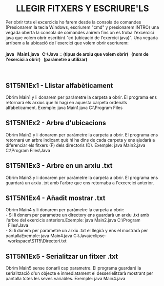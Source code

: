 <h1 align="center"> LLEGIR FITXERS Y ESCRIURE'LS </h1>

Per obrir tots el excercicis ho farem desde la consola de comandes (Presionarem la tecla Windows, escriurem "cmd" y presionarem INTRO) una vegada oberta la consola de comandes anirem fins on es troba l'excercici java que volem obrir escribint "cd (ubicació de l'exercici java)".
Una vegada arribem a la ubicació de l'exercici que volem obrir escriurem:
<h4>java &nbsp; Main1.java &nbsp C:\Java = (tipus de arxiu que volem obrir) &nbsp; (nom de l'exercici a obrir) &nbsp (paràmetre a utilizar)</h4>
<br/>
<h2>S1T5N1Ex1 - Llistar alfabèticament</h2> 
Obrim Main1 y li donarem per paràmetre la carpeta a obrir. El programa ens retornará els arxius que hi hagi en aquesta carpeta ordenats alfabeticament.
Exemple: java Main1.java C:\Program Files
  
<h2>S1T5N1Ex2 - Arbre d'ubicacions</h2>
Obrim Main2 y li donarem per paràmetre la carpeta a obrir. El programa ens retornará un arbre indicant què hi ha dins de cada carpeta y ens ajudarà a diferenciar els fitxers (F) dels directoris (D).
Exemple:  java Main2.java C:\Program Files\Java

<h2>S1T5N1Ex3 - Arbre en un arxiu .txt</h2>
Obrim Main3 y li donarem per paràmetre la carpeta a obrir. El programa ens guardarà un arxiu .txt amb l'arbre que ens retornaba a l'excercici anterior.
  
  
<h2>S1T5N1Ex4 - Añadit mostrar .txt</h2>
Obrim Main4 y li donarem per paràmetre la carpeta a obrir:<br/> 
-&nbsp;Si li donem per parametre un directory ens guardarà un arxiu .txt amb l'arbre del exercicis anteriors.Exemple: java Main2.java C:\Program<br/> &nbsp; Files\Java<br/>
-&nbsp;Si li donem per parametre un arxiu .txt el llegirà y ens el mostrarà per pantallaExemple: java Main4.java C:\Java\eclipse- <br/> &nbsp; workspace\S1T5\Directori.txt

<h2>S1T5N1Ex5 - Serialitzar un fitxer .txt</h2>
Obrim Main5 sense donarli cap parametre. El programa guardará la serialització d'un objecte e inmediatament el desserielitzarà mostrant per pantalla totes les seves variables. Exemple: java Main4.java

